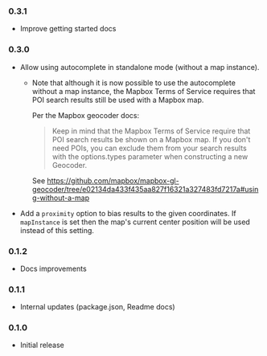 ### 0.3.1

- Improve getting started docs

### 0.3.0

- Allow using autocomplete in standalone mode (without a map instance).
  - Note that although it is now possible to use the autocomplete
    without a map instance, the Mapbox Terms of Service requires that
    POI search results still be used with a Mapbox map.

    Per the Mapbox geocoder docs:

    > Keep in mind that the Mapbox Terms of Service require that POI
    > search results be shown on a Mapbox map. If you don't need POIs,
    > you can exclude them from your search results with the
    > options.types parameter when constructing a new Geocoder.

    See https://github.com/mapbox/mapbox-gl-geocoder/tree/e02134da433f435aa827f16321a327483fd7217a#using-without-a-map
- Add a `proximity` option to bias results to the given coordinates. If `mapInstance`
  is set then the map's current center position will be used instead of this setting.

### 0.1.2

- Docs improvements

### 0.1.1

- Internal updates (package.json, Readme docs)

### 0.1.0

- Initial release
